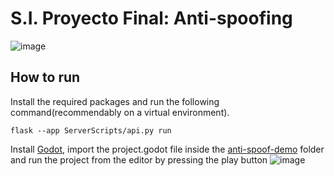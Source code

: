 # S.I. Proyecto Final: Anti-spoofing
![image](https://github.com/user-attachments/assets/0e29d186-027c-4efa-bb2e-13ed092c301e)
## How to run
Install the required packages and run the following command(recommendably on a virtual environment).
```
flask --app ServerScripts/api.py run
```
Install [Godot](https://godotengine.org/), import the project.godot file inside the [anti-spoof-demo](https://github.com/unaiLarra/SI_Proyecto_Final/tree/main/anti-spoof-demo) folder and run the project from the editor by pressing the play button
![image](https://github.com/user-attachments/assets/d5b20eef-3041-491c-bcaf-3d148ba833f9)

